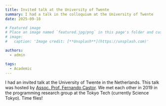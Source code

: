 ```yaml
---
title: Invited talk at the University of Twente
summary: I had a talk in the colloquium at the University of Twente
date: 2025-09-18

# Featured image
# Place an image named `featured.jpg/png` in this page's folder and customize its options here.
# image:
#   caption: 'Image credit: [**Unsplash**](https://unsplash.com)'

authors:
  - admin

tags:
  - Academic
---
```


I had an invited talk at the University of Twente in the Netherlands.
This talk was hosted by [Assoc. Prof. Fernando Castor](https://fernandocastor.github.io).
We met each other in 2019 in the programming research group at the Tokyo Tech (currently Science Tokyo). Time flies!
